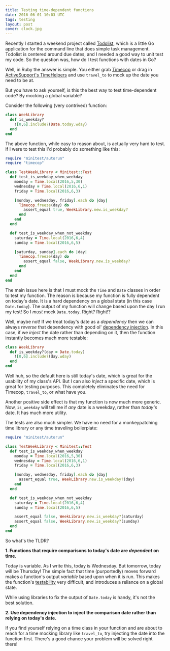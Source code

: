 ```yaml
---
title: Testing time-dependent functions
date: 2016-06-01 10:03 UTC
tags: testing
layout: post
cover: clock.jpg
---
```


Recently I started a weekend project called [Todolist](http://todolist.site), which is a little Go application for the command line that does simple task management.  Todolist is centered around due dates,  and I needed a good way to unit test my code.  So the question was, how do I test functions with dates in Go?

Well, in Ruby the answer is simple.  You either grab [Timecop](https://github.com/travisjeffery/timecop) or drag in [ActiveSupport's TimeHelpers](http://api.rubyonrails.org/classes/ActiveSupport/Testing/TimeHelpers.html) and use `travel_to` to mock up the date you need to be at.

But you have to ask yourself, is this the best way to test time-dependent code?  By mocking a global variable?

Consider the following (very contrived) function:

```ruby
class WeekLibrary
  def is_weekday?
    ![0,6].include?(Date.today.wday)
  end
end
```

The above function, while easy to reason about, is actually very hard to test.  If I were to test this I'd probably do something like this:

```ruby
require "minitest/autorun"
require "timecop"

class TestWeekLibrary < Minitest::Test
  def test_is_weekday_when_weekday
    monday = Time.local(2016,5,30)
    wednesday = Time.local(2016,6,1)
    friday = Time.local(2016,6,3)

    [monday, wednesday, friday].each do |day|
      Timecop.freeze(day) do
        assert_equal true, WeekLibrary.new.is_weekday?
      end
    end
  end

  def test_is_weekday_when_not_weekday
    saturday = Time.local(2016,6,4)
    sunday = Time.local(2016,6,5)

    [saturday, sunday].each do |day|
      Timecop.freeze(day) do
        assert_equal false, WeekLibrary.new.is_weekday?
      end
    end
  end
end
```

The main issue here is that I must mock the `Time` and `Date` classes in order to test my function.  The reason is because my function is fully dependent on today's date.   It is a hard dependency on a global state (in this case `Date.today`).  The output of my function will change based upon the day I run my test!  So I *must* mock `Date.today`.  Right?  Right!?

Well, maybe not!  If we treat today's date as a *dependency* then we can always *reverse* that dependency with good ol' [dependency injection](http://martinfowler.com/articles/dipInTheWild.html).  In this case, if we *inject* the date rather than depending on it, then the function instantly becomes much more testable:

```ruby
class WeekLibrary
  def is_weekday?(day = Date.today)
    ![0,6].include?(day.wday)
  end
end
```

Well huh, so the default here is still today's date, which is great for the usability of my class's API. But I can also *inject* a specific date, which is great for testing purposes. This completely eliminates the need for Timecop, `travel_to`, or what have you.

Another positive side effect is that my function is now much more generic.  Now, `is_weekday` will tell me if *any* date is a weekday, rather than *today's* date.  It has much more utility.

The tests are also much simpler. We have no need for a monkeypatching time library or any time traveling boilerplate:

```ruby
require "minitest/autorun"

class TestWeekLibrary < Minitest::Test
  def test_is_weekday_when_weekday
    monday = Time.local(2016,5,30)
    wednesday = Time.local(2016,6,1)
    friday = Time.local(2016,6,3)

    [monday, wednesday, friday].each do |day|
      assert_equal true, WeekLibrary.new.is_weekday?(day)
    end
  end

  def test_is_weekday_when_not_weekday
    saturday = Time.local(2016,6,4)
    sunday = Time.local(2016,6,5)

    assert_equal false, WeekLibrary.new.is_weekday?(saturday)
    assert_equal false, WeekLibrary.new.is_weekday?(sunday)
  end
end

```

So what's the TLDR?

**1. Functions that require comparisons to today's date are *dependent* on time.**

Today is variable.  As I write this, today is Wednesday.  But tomorrow, today will be Thursday!  The simple fact that time (purportedly) moves forward makes a function's output *variable* based upon when it is run.  This makes the function's [testability](http://googletesting.blogspot.com/2008/08/by-miko-hevery-so-you-decided-to.html) very difficult, and introduces a reliance on a global state.

While using libraries to fix the output of `Date.today` is handy, it's not the best solution.


**2. Use dependency injection to inject the comparison date rather than relying on today's date.**

If you find yourself relying on a time class in your function and are about to reach for a time mocking library like `travel_to`, try injecting the date into the function first.  There's a good chance your problem will be solved right there!
